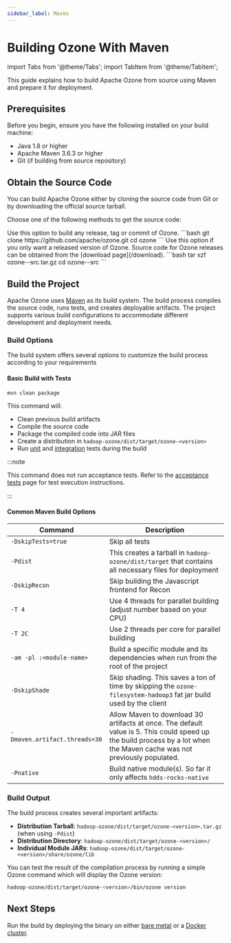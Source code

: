 ```yaml
---
sidebar_label: Maven
---
```



# Building Ozone With Maven

import Tabs from '@theme/Tabs';
import TabItem from '@theme/TabItem';

This guide explains how to build Apache Ozone from source using Maven and prepare it for deployment.

## Prerequisites

Before you begin, ensure you have the following installed on your build machine:

- Java 1.8 or higher
- Apache Maven 3.6.3 or higher
- Git (if building from source repository)

## Obtain the Source Code

You can build Apache Ozone either by cloning the source code from Git or by downloading the official source tarball.

Choose one of the following methods to get the source code:

<Tabs>
  <TabItem value="Git" label="Git" default>
    Use this option to build any release, tag or commit of Ozone.
    ```bash
    git clone https://github.com/apache/ozone.git
    cd ozone
    ```
  </TabItem>
  <TabItem value="Tarball" label="Tarball">
    Use this option if you only want a released version of Ozone. Source code for Ozone releases can be obtained from the [download page](/download).
    ```bash
    tar xzf ozone-<version>-src.tar.gz
    cd ozone-<version>-src
    ```
  </TabItem>
</Tabs>

## Build the Project

Apache Ozone uses [Maven](https://maven.apache.org/) as its build system. The build process compiles the source code, runs tests, and creates deployable artifacts. The project supports various build configurations to accommodate different development and deployment needs.

### Build Options

The build system offers several options to customize the build process according to your requirements

#### Basic Build with Tests

```bash
mvn clean package
```

This command will:

- Clean previous build artifacts
- Compile the source code
- Package the compiled code into JAR files
- Create a distribution in `hadoop-ozone/dist/target/ozone-<version>`
- Run [unit](/docs/developer-guide/test/unit-tests) and [integration](/docs/developer-guide/test/integration-tests) tests during the build

:::note

This command does not run acceptance tests. Refer to the [acceptance tests](/docs/developer-guide/test/acceptance-tests) page for test execution instructions.

:::

#### Common Maven Build Options

| Command                       | Description                                                                                                                                                             |
|-------------------------------|-------------------------------------------------------------------------------------------------------------------------------------------------------------------------|
| `-DskipTests=true`            | Skip all tests                                                                                                                                                          |
| `-Pdist`                      | This creates a tarball in `hadoop-ozone/dist/target` that contains all necessary files for deployment                                                                   |
| `-DskipRecon`                 | Skip building the Javascript frontend for Recon                                                                                                                         |
| `-T 4`                        | Use 4 threads for parallel building (adjust number based on your CPU)                                                                                                   |
| `-T 2C`                       | Use 2 threads per core for parallel building                                                                                          |
| `-am -pl :<module-name>`      | Build a specific module and its dependencies when run from the root of the project                                                                                      |
| `-DskipShade`                 | Skip shading. This saves a ton of time by skipping the `ozone-filesystem-hadoop3` fat jar build used by the client                                                      |
| `-Dmaven.artifact.threads=30` | Allow Maven to download 30 artifacts at once. The default value is 5. This could speed up the build process by a lot when the Maven cache was not previously populated. |
| `-Pnative`                    | Build native module(s). So far it only affects `hdds-rocks-native`                                                                                                      |

### Build Output

The build process creates several important artifacts:

- **Distribution Tarball**: `hadoop-ozone/dist/target/ozone-<version>.tar.gz` (when using `-Pdist`)
- **Distribution Directory**: `hadoop-ozone/dist/target/ozone-<version>/`
- **Individual Module JARs**: `hadoop-ozone/dist/target/ozone-<version>/share/ozone/lib`

You can test the result of the compilation process by running a simple Ozone command which will display the Ozone version:

```bash
hadoop-ozone/dist/target/ozone-<version>/bin/ozone version
```

## Next Steps

Run the build by deploying the binary on either [bare metal](../../05-administrator-guide/01-installation/03-installing-binaries.md) or a [Docker cluster](../../08-developer-guide/02-run/02-docker-compose.md).
